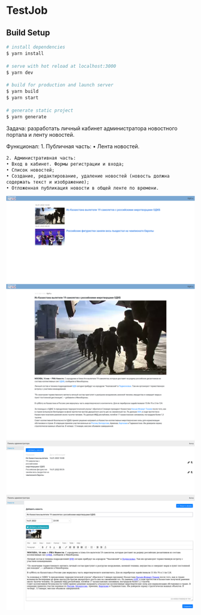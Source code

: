 # TestJob

## Build Setup

```bash
# install dependencies
$ yarn install

# serve with hot reload at localhost:3000
$ yarn dev

# build for production and launch server
$ yarn build
$ yarn start

# generate static project
$ yarn generate
```
Задача: разработать личный кабинет администратора новостного портала и ленту новостей.

Функционал:
    1. Публичная часть:
    • Лента новостей.

    2. Административная часть:
    • Вход в кабинет. Формы регистрации и входа;
    • Список новостей;
    • Создание, редактирование, удаление новостей (новость должна содержать текст и изображение);
    • Отложенная публикация новости в общей ленте по времени.
    

<div align="center">
  <img src="Screenshots/Screenshot 2022-01-16 at 10-01-31 Главна страница.png">
</div>

<div align="center">
  <img src="Screenshots/Screenshot 2022-01-16 at 10-01-44.png">
</div>

<div align="center">
  <img src="Screenshots/Screenshot 2022-01-16 at 10-01-54 TestJob.png">
</div>

<div align="center">
  <img src="Screenshots/Screenshot 2022-01-16 at 10-02-20 TestJob.png">
</div>
